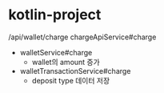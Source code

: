 # kotlin-project


/api/wallet/charge
chargeApiService#charge
- walletService#charge
  - wallet의 amount 증가
- walletTransactionService#charge
  - deposit type 데이터 저장